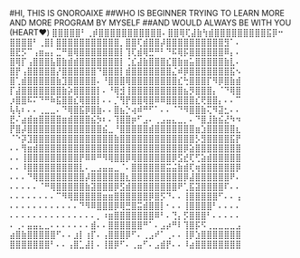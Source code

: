 #HI, THIS IS GNOROAIXE
##WHO IS BEGINNER TRYING TO LEARN MORE AND MORE PROGRAM BY MYSELF
##AND WOULD ALWAYS BE WITH YOU (HEART❤️)
⣿⣿⣿⣿⣿⠃⢀⡾⣿⣿⣿⣿⣿⣿⣿⣿⣿⣿⣿⠄⣿⣿⢿⢏⣼⣷⢳⣾⣿⣿⣿⣿⣿⣿⣿⣿⣿⣯⡿⠒
⣿⣿⣿⣿⠃⢀⣿⡇⣿⣿⣿⣿⣿⣿⣿⣿⣿⣿⣿⡀⣿⣿⢏⣾⣿⣿⡼⣿⣿⣿⣿⣿⣿⣿⣿⣿⣿⣻⠁⠄
⣿⣟⡫⠉⢠⣶⣤⡄⣉⠛⣿⢿⣿⣿⣿⣿⣿⣿⣿⡇⢹⢏⣾⢿⣛⠛⠃⠙⠯⢿⡯⣿⣿⣿⣿⣿⣿⠿⡄⠄
⣿⢿⡏⢠⣿⣿⣿⣧⣿⣷⣾⣾⣿⣿⣿⣿⣿⣿⣿⡇⢈⣎⣼⣷⣿⣿⣿⣎⣿⣷⣶⣥⣿⣿⣿⣿⣿⣷⣇⠄
⣿⡟⢠⣿⣿⣿⣿⣿⡜⣿⣿⣿⣿⣿⣿⠙⣿⣿⣿⡇⣾⣿⣿⣿⣿⣿⣿⣿⣌⠾⡿⣿⣿⣿⣿⣿⣿⣿⣯⠢
⣿⢁⣾⣿⣿⣿⣿⣿⣷⣹⣿⣿⣿⣿⣿⠄⠘⣿⣿⣿⢿⣿⣿⣿⣿⣿⣿⣿⣿⣎⢓⣿⣿⣿⡏⠻⡿⣿⣷⣾
⡏⣼⣿⣿⣿⣿⣿⣿⣿⣷⡵⣿⣿⣿⣿⡇⠄⠘⢿⣺⢸⣿⣿⣿⣿⣿⣿⣿⣿⣿⣦⡻⣿⣿⣿⡄⠈⠙⢿⣿
⡰⣿⣿⠯⠍⠙⠛⠷⣯⣿⣿⣎⢿⣿⣿⡇⠄⠄⡈⢻⡟⣿⣿⢿⣿⠿⠿⣿⣿⣿⣿⣿⣎⢟⣿⣿⡄⠄⠄⠉
⢧⢧⠆⠄⠄⢀⣀⣀⠄⠙⢿⣿⣯⡿⣿⣷⠄⠄⣿⣦⡑⢴⠾⠛⠋⠁⠄⠄⠈⠙⠻⣿⣿⣷⢍⠻⣽⣂⠄⠄
⣟⠌⣴⣾⣶⣿⣿⣿⣿⣶⣾⣿⣿⣿⣮⡳⠆⠄⢹⣿⣿⡶⠋⣠⠄⢀⣠⣤⣄⣀⡀⠄⠙⣿⣸⣷⣮⣜⠳⠲
⡟⣿⡼⣿⣿⣿⣿⣿⣿⣿⣿⣿⣿⣿⣿⣿⣮⣀⠘⣿⣿⣿⣿⣿⣾⣿⣿⣿⣿⣿⣿⣿⣶⣱⣿⣿⣿⣿⣿⣆
⠈⠑⡽⣹⣿⣿⣿⣿⣿⣿⣿⣿⣿⣿⣿⣿⣿⣿⣷⣿⣿⣿⣿⣿⣿⣿⣿⣿⣿⣿⣿⣿⡣⣻⣿⣿⣿⣿⣯⡟
⠄⠄⢻⣶⣾⣿⣿⣿⣿⣿⣿⣿⣿⣿⣿⣿⣿⣿⣿⣿⣿⣿⣿⣿⣿⣿⣿⣿⣿⣿⡿⣵⣿⣿⣿⣿⣿⣿⣿⣿
⠄⠄⢸⣿⣿⣿⣿⣿⣿⣿⣿⣿⡟⠿⠿⠛⠻⢿⣿⣿⡿⢿⣿⣿⣿⣿⣿⣿⡿⣫⣞⢏⢋⣵⣾⣿⣿⣿⣿⣿
⠄⠄⠸⣿⣿⣿⣿⣿⣿⣿⣿⣿⣇⠄⣀⣠⣤⣤⣀⠈⠄⣿⣿⣿⣿⣿⣿⣭⣬⣷⣾⢏⢶⣿⣿⣿⣿⣿⣿⡿
⠄⠄⠄⠙⢿⣿⣿⣿⣿⣿⣿⣿⣿⡼⣿⣿⣿⣿⣿⣿⣆⣿⣿⣿⣿⣿⣿⣿⣿⣿⡿⣼⣿⣿⣿⣿⣿⣿⠟⠄
⠄⠄⠄⠄⠄⠈⠛⢿⣿⣿⣿⣿⣿⣷⣽⣿⣿⣿⡿⣫⣾⣿⣿⣿⣿⣿⣿⣿⣿⠟⢁⣯⣽⣿⣿⣿⣿⠏⠄⠄
⠄⠄⠄⠄⠄⠄⠄⠄⠉⠻⢿⣿⣿⣿⣿⣿⣶⣶⣿⣿⣿⣿⣿⣿⡿⣿⡫⠙⠄⠄⢸⣿⣿⣿⣿⣿⠋⠄⠄⢠
⠄⠄⠄⠄⠄⠄⠄⠄⠄⠄⠄⠄⠙⠻⠿⣿⣿⣿⡿⢿⣛⣿⣭⣾⣿⣿⡇⠂⠄⠄⢸⣿⣿⣿⣿⠃⠄⠄⠄⠄
⠄⠄⠄⠄⠄⠄⠄⠄⠄⠄⠄⠄⠄⠄⠄⡀⠰⣶⣿⣿⣿⣿⣿⣿⣿⠿⠃⠄⢙⡄⡫⣿⣿⣿⠃⠄⠄⠄⠄⠄
⠄⢀⠄⣤⣤⣄⣀⠄⠄⠄⠄⠄⠄⠄⣾⠄⠄⣿⣿⣿⣿⣿⣿⠛⠁⠄⣠⡴⠛⠇⢹⣿⡯⠫⢀⣀⣀⣀⣀⣠
⣴⣿⣷⣿⣿⣿⣿⣿⠋⠄⠄⣰⡇⢰⡏⠄⢠⣿⣿⣿⡿⠋⠄⢀⣠⠞⠁⢀⠄⠄⢸⡿⣱⣿⣿⣿⣿⣿⣿⣿
⣿⣿⣿⣿⣿⣿⣿⠃⠄⠄⢠⣿⣁⣼⡇⠄⢸⣿⡿⠋⠄⢀⣤⠋⠄⣠⣾⡟⠄⠄⠸⣴⣿⣿⣿⣿⣿⣿⣿⣿
